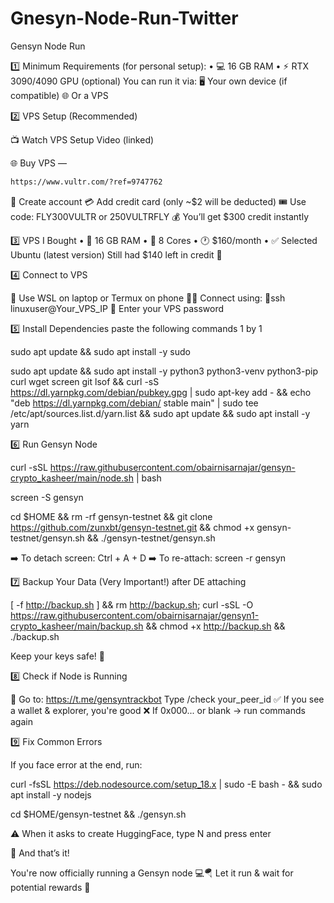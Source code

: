 # Gnesyn-Node-Run-Twitter
Gensyn Node Run

1️⃣ Minimum Requirements (for personal setup):
• 💻 16 GB RAM
• ⚡ RTX 3090/4090 GPU (optional)
You can run it via:
🖥️ Your own device (if compatible)
🌐 Or a VPS

2️⃣ VPS Setup (Recommended) 

📺 Watch VPS Setup Video (linked)

🌐 Buy VPS — 
```bash 
https://www.vultr.com/?ref=9747762
```

🪪 Create account
💳 Add credit card (only ~$2 will be deducted)
🎟 Use code: FLY300VULTR or 250VULTRFLY
💰 You’ll get $300 credit instantly

3️⃣ VPS I Bought
• 🔧 16 GB RAM
• 🧠 8 Cores
• 🕐 $160/month
• ✅ Selected Ubuntu (latest version)
Still had $140 left in credit 💸

4️⃣ Connect to VPS

📱 Use WSL on laptop or Termux on phone
🧑‍💻 Connect using:
🛜ssh linuxuser@Your_VPS_IP
🔑 Enter your VPS password

5️⃣ Install Dependencies paste the following commands 1 by 1 

sudo apt update && sudo apt install -y sudo

sudo apt update && sudo apt install -y python3 python3-venv python3-pip curl wget screen git lsof && curl -sS https://dl.yarnpkg.com/debian/pubkey.gpg | sudo apt-key add - && echo "deb https://dl.yarnpkg.com/debian/ stable main" | sudo tee /etc/apt/sources.list.d/yarn.list && sudo apt update && sudo apt install -y yarn

6️⃣ Run Gensyn Node

curl -sSL https://raw.githubusercontent.com/obairnisarnajar/gensyn-crypto_kasheer/main/node.sh | bash

screen -S gensyn

cd $HOME && rm -rf gensyn-testnet && git clone https://github.com/zunxbt/gensyn-testnet.git && chmod +x gensyn-testnet/gensyn.sh && ./gensyn-testnet/gensyn.sh

➡️ To detach screen: Ctrl + A + D
➡️ To re-attach: screen -r gensyn

7️⃣ Backup Your Data (Very Important!) after DE attaching

[ -f http://backup.sh ] && rm http://backup.sh; curl -sSL -O https://raw.githubusercontent.com/obairnisarnajar/gensyn1-crypto_kasheer/main/backup.sh && chmod +x http://backup.sh && ./backup.sh

Keep your keys safe! 🔐

8️⃣ Check if Node is Running

💬 Go to: https://t.me/gensyntrackbot
Type /check your_peer_id
✅ If you see a wallet & explorer, you're good
❌ If 0x000... or blank → run commands again

9️⃣ Fix Common Errors

If you face error at the end, run:

curl -fsSL https://deb.nodesource.com/setup_18.x | sudo -E bash - && sudo apt install -y nodejs

cd $HOME/gensyn-testnet && ./gensyn.sh

⚠️ When it asks to create HuggingFace, type N and press enter

🧠 And that’s it!

You're now officially running a Gensyn node 💻🪂
Let it run & wait for potential rewards 🎯

